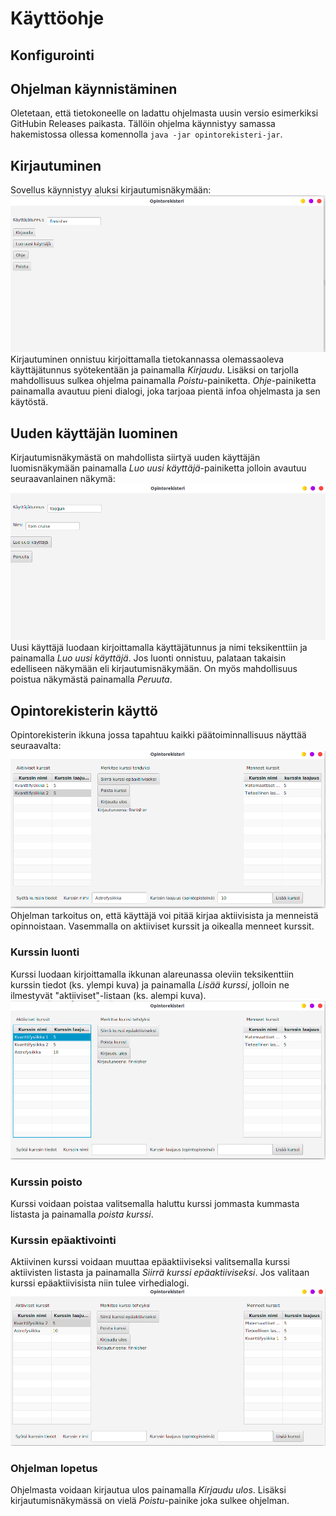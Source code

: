 # Käyttöohje

## Konfigurointi

## Ohjelman käynnistäminen  
Oletetaan, että tietokoneelle on ladattu ohjelmasta uusin versio esimerkiksi GitHubin Releases paikasta. Tällöin ohjelma käynnistyy samassa hakemistossa ollessa komennolla `java -jar opintorekisteri-jar`.  

## Kirjautuminen  
Sovellus käynnistyy aluksi kirjautumisnäkymään:  
![kirjautuminen](kuvat/opintorekisterifinnisherlogin.png)  
Kirjautuminen onnistuu kirjoittamalla tietokannassa olemassaoleva käyttäjätunnus syötekentään ja painamalla *Kirjaudu*. Lisäksi on tarjolla mahdollisuus sulkea ohjelma painamalla *Poistu*-painiketta. *Ohje*-painiketta painamalla avautuu pieni dialogi, joka tarjoaa pientä infoa ohjelmasta ja sen käytöstä.  
## Uuden käyttäjän luominen
Kirjautumisnäkymästä on mahdollista siirtyä uuden käyttäjän luomisnäkymään painamalla *Luo uusi käyttäjä*-painiketta jolloin avautuu seuraavanlainen näkymä:  
![uusi käyttäjä](kuvat/opintorekisteriuusikayttaja.png)  
Uusi käyttäjä luodaan kirjoittamalla käyttäjätunnus ja nimi teksikenttiin ja painamalla *Luo uusi käyttäjä*. Jos luonti onnistuu, palataan takaisin edelliseen näkymään eli kirjautumisnäkymään. On myös mahdollisuus poistua näkymästä painamalla *Peruuta*.  
## Opintorekisterin käyttö  
Opintorekisterin ikkuna jossa tapahtuu kaikki päätoiminnallisuus näyttää seuraavalta:  
![pääikkuna](kuvat/opintorekisterifinnishermain.png)  
Ohjelman tarkoitus on, että käyttäjä voi pitää kirjaa aktiivisista ja menneistä opinnoistaan. Vasemmalla on aktiiviset kurssit ja oikealla menneet kurssit.
### Kurssin luonti  
Kurssi luodaan kirjoittamalla ikkunan alareunassa oleviin teksikenttiin kurssin tiedot (ks. ylempi kuva) ja painamalla *Lisää kurssi*, jolloin ne ilmestyvät "aktiiviset"-listaan (ks. alempi kuva).  
![kurssin lisäys](kuvat/opintorekisterifinnishermain2.png)  

### Kurssin poisto  
Kurssi voidaan poistaa valitsemalla haluttu kurssi jommasta kummasta listasta ja painamalla *poista kurssi*.  
### Kurssin epäaktivointi
Aktiivinen kurssi voidaan muuttaa epäaktiiviseksi valitsemalla kurssi aktiivisten listasta ja painamalla *Siirrä kurssi epäaktiiviseksi*. Jos valitaan kurssi epäaktiivisista niin tulee virhedialogi.  
![epäaktivointi](kuvat/opintorekisterifinnishermain3.png)
### Ohjelman lopetus  
Ohjelmasta voidaan kirjautua ulos painamalla *Kirjaudu ulos*. Lisäksi kirjautumisnäkymässä on vielä *Poistu*-painike joka sulkee ohjelman.
